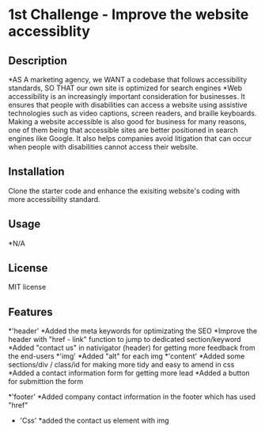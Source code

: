 # 1st Challenge - Improve the website accessiblity
## Description
*AS A marketing agency, we WANT a codebase that follows accessibility standards, SO THAT our own site is optimized for search engines
*Web accessibility is an increasingly important consideration for businesses. It ensures that people with disabilities can access a website using assistive technologies such as video captions, screen readers, and braille keyboards. Making a website accessible is also good for business for many reasons, one of them being that accessible sites are better positioned in search engines like Google. It also helps companies avoid litigation that can occur when people with disabilities cannot access their website.

## Installation
Clone the starter code and enhance the exisiting website's coding with more accessibility standard.

## Usage
*N/A

## License
MIT license


## Features
*'header'
    *Added the meta keywords for optimizating the SEO
    *Improve the header with "href - link" function to jump to dedicated section/keyword
    *Added "contact us" in nativigator (header) for getting more feedback from the end-users
*'img'
    *Added "alt" for each img
*'content'
    *Added some sections/div / class/id for making more tidy and easy to amend in css
    *Added a contact information form for getting more lead 
    *Added a button for submittion the form
     
*'footer'
    *Added company contact information in the footer which has used "href"
* 'Css'
    *added the contact us element with img
